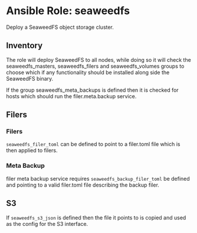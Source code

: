# Ansible Role: seaweedfs

Deploy a SeaweedFS object storage cluster.

## Inventory

The role will deploy SeaweedFS to all nodes, while doing so it will check the seaweedfs_masters, seaweedfs_filers and seaweedfs_volumes groups to choose which if any functionality should be installed along side the SeaweedFS binary.

If the group seaweedfs_meta_backups is defined then it is checked for hosts which should run the filer.meta.backup service.

## Filers

### Filers
`seaweedfs_filer_toml` can be defined to point to a filer.toml file which is then applied to filers.

### Meta Backup
filer meta backup service requires `seaweedfs_backup_filer_toml` be defined and pointing to a valid filer.toml file describing the backup filer.

## S3

If `seaweedfs_s3_json` is defined then the file it points to is copied and used as the config for the S3 interface.
